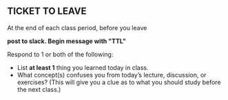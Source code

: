 
## TICKET TO LEAVE

At the end of each class period, before you leave <p><b>post to slack. Begin message with "TTL"</b></p>

Respond to 1 or both of the following:
* List **at least 1** thing you learned today in class.
* What concept(s) confuses you from today’s lecture, discussion, or exercises? (This
will give you a clue as to what you should study before the next class.)
